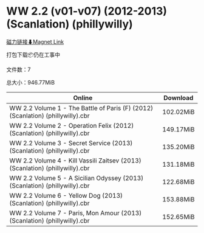 # WW 2.2 (v01-v07) (2012-2013) (Scanlation) (phillywilly)

[磁力链接⬇Magnet Link](magnet:?xt=urn:btih:f983d2623625d76bbade5f59dbf57b2cc959640d&dn=WW%202.2%20%28v01-v07%29%20%282012-2013%29%20%28Scanlation%29%20%28phillywilly%29)

打包下载📦仍在工事中

文件数：7

总大小：946.77MiB

Online | Download
--- | ---
WW 2.2 Volume 1 - The Battle of Paris (F) (2012) (Scanlation) (phillywilly).cbr | 102.02MiB
WW 2.2 Volume 2 - Operation Felix (2012) (Scanlation) (phillywilly).cbr | 149.17MiB
WW 2.2 Volume 3 - Secret Service (2013) (Scanlation) (phillywilly).cbr | 135.20MiB
WW 2.2 Volume 4 - Kill Vassili Zaitsev (2013) (Scanlation) (phillywilly).cbr | 131.18MiB
WW 2.2 Volume 5 - A Sicilian Odyssey (2013) (Scanlation) (phillywilly).cbr | 122.68MiB
WW 2.2 Volume 6 - Yellow Dog (2013) (Scanlation) (phillywilly).cbr | 153.88MiB
WW 2.2 Volume 7 - Paris, Mon Amour (2013) (Scanlation) (phillywilly).cbr | 152.65MiB